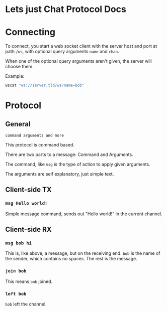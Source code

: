# Lets just Chat Protocol Docs

# Connecting

To connect, you start a web socket client with the server host and port at path `/ws`, with optional query arguments `name` and `chan`.

When one of the optional query arguments aren't given, the server will choose them.

Example:

``` bash
wscat "ws://server.tld/ws?name=bob"
```

# Protocol
## General

`command arguments and more`

This protocol is command based.

There are two parts to a message: Command and Arguments.

The command, like `msg` is the type of action to apply given arguments.

The arguments are self explanatory, just simple text.

## Client-side TX

### `msg Hello world!`

Simple message command, sends out "Hello world!" in the current channel.

## Client-side RX

### `msg bob hi`

This is, like above, a message, but on the receiving end. `bob` is the name of the sender, which contains no spaces. The rest is the message.

### `join bob`

This means `bob` joined.

### `left bob`

`bob` left the channel.
